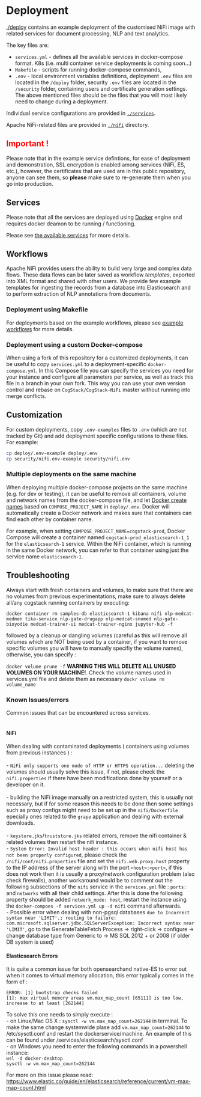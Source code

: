 # Deployment
[./deploy](https://github.com/CogStack/CogStack-NiFi/tree/master/deploy/) contains an example deployment of the customised NiFi image with related services for document processing, NLP and text analytics.

The key files are:
- `services.yml` - defines all the available services in docker-compose format. K8s (i.e. multi container service deployments is coming soon...)
- `Makefile` - scripts for running docker-compose commands,
- `.env` - local environment variables definitions, deployment `.env` files are located in the `/deploy` folder, security `.env` files are located in the `/security` folder, containing users and certificate generation settings.
The above mentioned files should be the files that you will most likely need to change during a deployment.

Individual service configurations are provided in [`./services`](https://github.com/CogStack/CogStack-NiFi/tree/master/services/).

Apache NiFi-related files are provided in [`./nifi`](https://github.com/CogStack/CogStack-NiFi/tree/master/nifi/) directory.

## <span style="color:red">Important ! </span> 

Please note that in the example service defintions, for ease of deployment and demonstration, SSL encryption is enabled among services (NiFi, ES, etc.), however, the certificates that are used are in this public repository, anyone can see them, so **please** make sure to re-generate them when you go into production. 

## Services
Please note that all the services are deployed using [Docker](https://docker.io) engine and requires docker deamon to be running / functioning.

Please see [the available services](./services.md) for more details.


## Workflows
Apache NiFi provides users the ability to build very large and complex data flows. 
These data flows can be later saved as workflow *templates*, exported into XML format and shared with other users.
We provide few example templates for ingesting the records from a database into Elasticsearch and to perform extraction of NLP annotations from documents.

### Deployment using Makefile
For deployments based on the example workflows, please see [example workflows](./workflows.md) for more details.

### Deployment using a custom Docker-compose
When using a fork of this repository for a customized deployments, it can be useful to copy `services.yml` to a deployment-specific `docker-compose.yml`. In this Compose file you can specify the services you need for your instance and configure all parameters per service, as well as track this file in a branch in your own fork. This way you can use your own version control and rebase on `CogStack/CogStack-NiFi` master without running into merge conflicts.

## Customization
For custom deployments, copy `.env-examples` files to `.env` (which are not tracked by Git) and add deployment specific configurations to these files. For example:

```bash
cp deploy/.env-example deploy/.env
cp security/nifi.env-example security/nifi.env
```

### Multiple deployments on the same machine
When deploying multiple docker-compose projects on the same machine (e.g. for dev or testing), it can be useful to remove all containers, volume and network names from the docker-compose file, and let [Docker create names](https://docs.docker.com/compose/reference/envvars/#compose_project_name) based on `COMPOSE_PROJECT_NAME` in `deploy/.env`. Docker will automatically create a Docker network and makes sure that containers can find each other by container name.

For example, when setting `COMPOSE_PROJECT_NAME=cogstack-prod`, Docker Compose will create a container named `cogstack-prod_elasticsearch-1_1` for the `elasticsearch-1` service. Within the NiFi container, which is running in the same Docker network, you can refer to that container using just the service name `elasticsearch-1`.

## Troubleshooting

Always start with fresh containers and volumes, to make sure that there are no volumes from previous experimentations, make sure to always delete all/any cogstack running containers by executing:

`docker container rm samples-db elasticsearch-1 kibana nifi nlp-medcat-medmen tika-service nlp-gate-drugapp nlp-medcat-snomed nlp-gate-bioyodie medcat-trainer-ui medcat-trainer-nginx jupyter-hub -f`

followed by a cleanup or dangling volumes (careful as this will remove all volumes which are NOT being used by a container, if you want to remove specific volumes you will have to manually specifiy the volume names), otherwise, you can specify :

`docker volume prune -f` <strong> WARNING THIS WILL DELETE ALL UNUSED VOLUMES ON YOUR MACHINE!</strong>. Check the volume names used in services.yml file and delete them as necessary `dockr volume rm volume_name`

### Known Issues/errors
Common issues that can be encountered across services.
<br>
<br>
#### **NiFi**
When dealing with contaminated deployments ( containers using volumes from previous instances ) :
    <br />   
    - `NiFi only supports one mode of HTTP or HTTPS operation...` deleting the volumes should usually solve this issue, if not, please check the `nifi.properties` if there have been modifications done by yourself or a developer on it.
    <br />   
    - building the NiFi image manually on a restricted system, this is usually not necessary, but if for some reason this needs to be done then some settings such as proxy configs might need to be set up in the `nifi/Dockerfile` epecially ones related to the `grape` application and dealing with external downloads.
    <br />  
    - `keystore.jks`/`truststore.jks` related errors, remove the nifi container & related volumes then restart the nifi instance. 
    <br />
    - `System Error: Invalid host header : this occurs when nifi host has not been properly configured`, please check the `/nifi/conf/nifi.properties` file and set the `nifi.web.proxy.host` property to the IP address of the server along with the port `<host>:<port>`, if this does not work then it is usually a proxy/network configuration problem (also check firewalls), another workaround would be to comment out the following subsections of the `nifi` service in the `services.yml` file : `ports:` and `networks` with all their child settings. After this is done the following property should be added `network_mode: host`, restart the instance using the `docker-compoes -f services.yml up -d nifi` command afterwards. 
    <br />
    -  Possible error when dealing with non-pgsql databases `due to Incorrect syntax near 'LIMIT'.; routing to failure: com.microsoft.sqlserver.jdbc.SQLServerException: Incorrect syntax near 'LIMIT'`, go to the GenerateTableFetch Process -> right-click -> configure -> change database type from Generic to -> MS SQL 2012 + or 2008 (if older DB system is used)

####  **Elasticsearch Errors**
It is quite a common issue for both opensearchand native-ES to error out when it comes to virtual memory allocation, this error typically comes in the form of :

```
ERROR: [1] bootstrap checks failed
[1]: max virtual memory areas vm.max_map_count [65111] is too low, increase to at least [262144]
```
To solve this one needs to simply execute :
    <br>
    - on Linux/Mac OS X : 
    ```sysctl -w vm.max_map_count=262144``` in terminal. 
    To make the same change systemwide plase add ```vm.max_map_count=262144``` to /etc/sysctl.conf and restart the dockerservice/machine.
    An example of this can be found under /services/elasticsearch/sysctl.conf
    <br>
    - on Windows you need to enter the following commands in a powershell instance:
    <br>
    ```wsl -d docker-desktop```
    <br>
    ```sysctl -w vm.max_map_count=262144```

For more on this issue please read: https://www.elastic.co/guide/en/elasticsearch/reference/current/vm-max-map-count.html